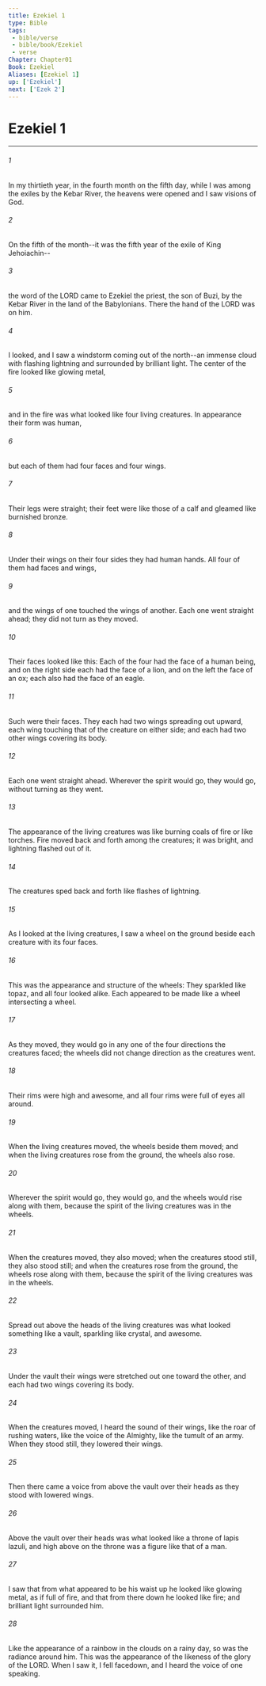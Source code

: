 ```yaml
---
title: Ezekiel 1
type: Bible
tags:
 - bible/verse
 - bible/book/Ezekiel
 - verse
Chapter: Chapter01
Book: Ezekiel
Aliases: [Ezekiel 1]
up: ['Ezekiel']
next: ['Ezek 2']
---
```

# Ezekiel 1

***


###### 1 
In my thirtieth year, in the fourth month on the fifth day, while I was among the exiles by the Kebar River, the heavens were opened and I saw visions of God. 

###### 2 
On the fifth of the month--it was the fifth year of the exile of King Jehoiachin-- 

###### 3 
the word of the LORD came to Ezekiel the priest, the son of Buzi, by the Kebar River in the land of the Babylonians. There the hand of the LORD was on him. 

###### 4 
I looked, and I saw a windstorm coming out of the north--an immense cloud with flashing lightning and surrounded by brilliant light. The center of the fire looked like glowing metal, 

###### 5 
and in the fire was what looked like four living creatures. In appearance their form was human, 

###### 6 
but each of them had four faces and four wings. 

###### 7 
Their legs were straight; their feet were like those of a calf and gleamed like burnished bronze. 

###### 8 
Under their wings on their four sides they had human hands. All four of them had faces and wings, 

###### 9 
and the wings of one touched the wings of another. Each one went straight ahead; they did not turn as they moved. 

###### 10 
Their faces looked like this: Each of the four had the face of a human being, and on the right side each had the face of a lion, and on the left the face of an ox; each also had the face of an eagle. 

###### 11 
Such were their faces. They each had two wings spreading out upward, each wing touching that of the creature on either side; and each had two other wings covering its body. 

###### 12 
Each one went straight ahead. Wherever the spirit would go, they would go, without turning as they went. 

###### 13 
The appearance of the living creatures was like burning coals of fire or like torches. Fire moved back and forth among the creatures; it was bright, and lightning flashed out of it. 

###### 14 
The creatures sped back and forth like flashes of lightning. 

###### 15 
As I looked at the living creatures, I saw a wheel on the ground beside each creature with its four faces. 

###### 16 
This was the appearance and structure of the wheels: They sparkled like topaz, and all four looked alike. Each appeared to be made like a wheel intersecting a wheel. 

###### 17 
As they moved, they would go in any one of the four directions the creatures faced; the wheels did not change direction as the creatures went. 

###### 18 
Their rims were high and awesome, and all four rims were full of eyes all around. 

###### 19 
When the living creatures moved, the wheels beside them moved; and when the living creatures rose from the ground, the wheels also rose. 

###### 20 
Wherever the spirit would go, they would go, and the wheels would rise along with them, because the spirit of the living creatures was in the wheels. 

###### 21 
When the creatures moved, they also moved; when the creatures stood still, they also stood still; and when the creatures rose from the ground, the wheels rose along with them, because the spirit of the living creatures was in the wheels. 

###### 22 
Spread out above the heads of the living creatures was what looked something like a vault, sparkling like crystal, and awesome. 

###### 23 
Under the vault their wings were stretched out one toward the other, and each had two wings covering its body. 

###### 24 
When the creatures moved, I heard the sound of their wings, like the roar of rushing waters, like the voice of the Almighty, like the tumult of an army. When they stood still, they lowered their wings. 

###### 25 
Then there came a voice from above the vault over their heads as they stood with lowered wings. 

###### 26 
Above the vault over their heads was what looked like a throne of lapis lazuli, and high above on the throne was a figure like that of a man. 

###### 27 
I saw that from what appeared to be his waist up he looked like glowing metal, as if full of fire, and that from there down he looked like fire; and brilliant light surrounded him. 

###### 28 
Like the appearance of a rainbow in the clouds on a rainy day, so was the radiance around him. This was the appearance of the likeness of the glory of the LORD. When I saw it, I fell facedown, and I heard the voice of one speaking. 
